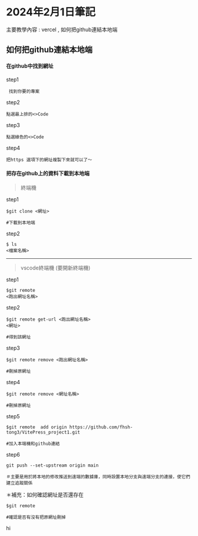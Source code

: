 # 2024年2月1日筆記
主要教學內容 : vercel , 如何把github連結本地端

## 如何把github連結本地端
#### 在github中找到網址
step1
```
 找到你要的專案
```
step2 
``` 
點選最上排的<>Code
```
step3
``` 
點選綠色的<>Code
```
step4
```
把https 選項下的網址複製下來就可以了～
```

#### 把存在github上的資料下載到本地端
>終端機

step1
```
$git clone <網址> 

#下載到本地端
```
step2
```
$ ls 
<檔案名稱>
```
---
>vscode終端機 (要開新終端機)

step1
```
$git remote
<跑出網址名稱>
```
step2
```
$git remote get-url <跑出網址名稱>
<網址>

#得到該網址
```
step3
```
$git remote remove <跑出網址名稱>

#刪掉原網址
```
step4
```
$git remote remove <網址名稱>

#刪掉原網址
```
step5
```
$git remote  add origin https://github.com/fhsh-tong3/VitePress_project1.git

#加入本端機和github連結
```
step6
```
git push --set-upstream origin main

＃主要是用於將本地的修改推送到遠端的數據庫，同時設置本地分支與遠端分支的連接，使它們建立追蹤關係
```
＊補充：如何確認網址是否還存在
```
$git remote

#確認是否有沒有把原網址刪掉
```

hi
